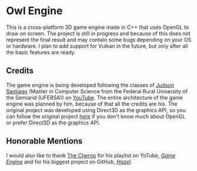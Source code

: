<h1>Owl Engine</h1>
<section>
    This is a cross-platform 3D game engine made in C++ that uses OpenGL to draw on screen. The project is still in progress and because of this does not represent the final result and may contain some bugs depending on your OS or hardware. I plan to add support for Vulkan in the future, but only after all the basic features are ready.
</section>
<h2>Credits</h2>
<section>
    The game engine is being developed following the classes of <a href="https://github.com/JudsonSS">Judson Santiago</a> (Master in Computer Science from the Federal Rural University of the Semiarid (UFERSA)) on <a href="https://www.youtube.com/@JudSan">YouTube</a>. The entire architecture of the game engine was planned by him, because of that all the credits are his. The original project was developed using Direct3D as the graphics API, so you can follow the original project <a href="https://github.com/JudsonSS/Jogos">here</a> if you don't know much about OpenGL or prefer Direct3D as the graphics API.
</section>
<h2>Honorable Mentions</h2>
<sectionr>
    I would also like to thank <a href="https://www.youtube.com/@TheCherno">The Cherno</a> for his playlist on YoTube, <a href="https://www.youtube.com/watch?v=JxIZbV_XjAs&list=PLlrATfBNZ98dC-V-N3m0Go4deliWHPFwT"><i>Game Engine</i></a> and for his biggest project on GitHub, <a href="https://github.com/TheCherno/Hazel"><i>Hazel</i></a>.
</section>